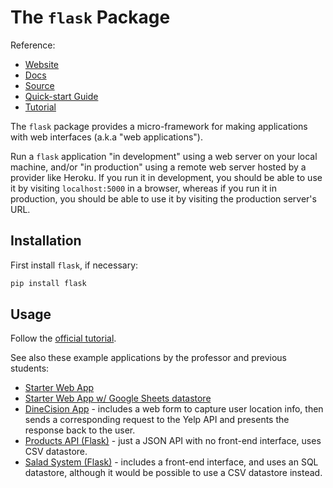 # The `flask` Package

Reference:

  + [Website](http://flask.pocoo.org/)
  + [Docs](http://flask.pocoo.org/docs/1.0/)
  + [Source](https://github.com/pallets/flask)
  + [Quick-start Guide](http://flask.pocoo.org/docs/1.0/quickstart/)
  + [Tutorial](http://flask.pocoo.org/docs/1.0/tutorial/)

The `flask` package provides a micro-framework for making applications with web interfaces (a.k.a "web applications").

Run a `flask` application "in development" using a web server on your local machine, and/or "in production" using a remote web server hosted by a provider like Heroku. If you run it in development, you should be able to use it by visiting `localhost:5000` in a browser, whereas if you run it in production, you should be able to use it by visiting the production server's URL.

## Installation

First install `flask`, if necessary:

```sh
pip install flask
```

## Usage

Follow the [official tutorial](http://flask.pocoo.org/docs/1.0/tutorial/).

See also these example applications by the professor and previous students:

  + [Starter Web App](https://github.com/prof-rossetti/web-app-starter-flask)
  + [Starter Web App w/ Google Sheets datastore](https://github.com/prof-rossetti/web-app-starter-flask-sheets)
  + [DineCision App](https://github.com/jessicalee127/DineCision) - includes a web form to capture user location info, then sends a corresponding request to the Yelp API and presents the response back to the user.
  + [Products API (Flask)](https://github.com/prof-rossetti/products-api-flask) - just a JSON API with no front-end interface, uses CSV datastore.
  + [Salad System (Flask)](https://github.com/prof-rossetti/salad-system-flask) - includes a front-end interface, and uses an SQL datastore, although it would be possible to use a CSV datastore instead.
